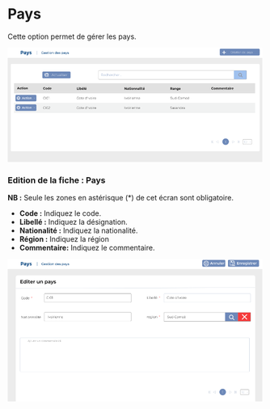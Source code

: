 # Pays

Cette option permet de gérer les pays.

![](../../../.gitbook/assets/pays-home.PNG)

### **Edition de la fiche :** Pays

**NB :** Seule les zones en astérisque (\*) de cet écran sont obligatoire.

* **Code :** Indiquez le code.
* **Libellé :** Indiquez la désignation.
* **Nationalité :** Indiquez la nationalité.
* **Région :** Indiquez la région
* **Commentaire:** Indiquez le commentaire.

![](../../../.gitbook/assets/pays-edit.PNG)

